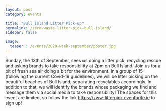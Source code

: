 ```yaml
---
layout: post
category: events

title: "Bull Island Litter Pick-up"
permalink: /zero-waste-litter-pick-bull-island/
sidebar: false

image:
  teaser : /events/2020-week-september/poster.jpg
---
```


Sunday, the 13th of September, sees us doing a litter pick, recycling rescue and asking brands to take responsibility at 2pm on Bull Island. Join us for a bit of fresh sea air doing a bit for the environment. In a group of 15 (following the current Covid-19 guidelines), we will be litter picking on the beautiful beaches of Bull Island, separating recyclables accordingly. In addition to that, we will identify the brands whose packaging we find and message them via social media to take responsibility! The spaces for this event are limited, so follow the link https://zww-litterpick.eventbrite.ie to sign up! 
